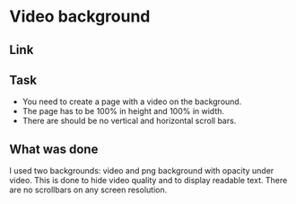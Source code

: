 # Video background

## Link


## Task
* You need to create a page with a video on the background. 
* The page has to be 100% in height and 100% in width.
* There are should be no vertical and horizontal scroll bars.

## What was done
I used two backgrounds: video and png background with opacity under video. 
This is done to hide video quality and to display readable text.
There are no scrollbars on any screen resolution.